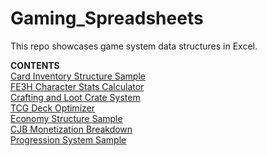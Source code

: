 # Gaming_Spreadsheets
This repo showcases game system data structures in Excel.</br>

<b>CONTENTS</b>
</br><a href="https://github.com/tedglim/game_systems_spreadsheets/tree/master/spreadsheets/card_inventory">Card Inventory Structure Sample</a>
</br><a href="https://github.com/tedglim/game_systems_spreadsheets/tree/master/spreadsheets/character_stats">FE3H Character Stats Calculator</a>
</br><a href="https://github.com/tedglim/game_systems_spreadsheets/tree/master/spreadsheets/crafting_loot_crate">Crafting and Loot Crate System</a>
</br><a href="https://github.com/tedglim/game_systems_spreadsheets/tree/master/spreadsheets/deck_optimizer">TCG Deck Optimizer</a>
</br><a href="https://github.com/tedglim/game_systems_spreadsheets/tree/master/spreadsheets/economy_sample">Economy Structure Sample</a>
</br><a href="https://github.com/tedglim/game_systems_spreadsheets/tree/master/spreadsheets/monetization_breakdown">CJB Monetization Breakdown</a>
</br><a href="https://github.com/tedglim/game_systems_spreadsheets/tree/master/spreadsheets/progression_sample">Progression System Sample</a>